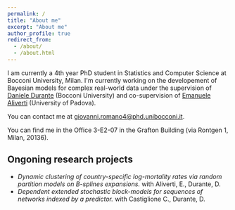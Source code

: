 ```yaml
---
permalink: /
title: "About me"
excerpt: "About me"
author_profile: true
redirect_from: 
  - /about/
  - /about.html
---
```


I am currently a 4th year PhD student in Statistics and Computer Science at Bocconi University, Milan.
I'm currently working on the developement of Bayesian models for complex real-world data under the supervision of [Daniele Durante](https://danieledurante.github.io/web/) (Bocconi University) and co-supervision of [Emanuele Aliverti](https://emanuelealiverti.github.io/) (University of Padova).

You can contact me at [giovanni.romano4@phd.unibocconi.it](mailto:giovanni.romano4@phd.unibocconi.it).

You can find me in the Office 3-E2-07 in the Grafton Building (via Rontgen 1, Milan, 20136).

## Ongoning research projects
- _Dynamic clustering of country-specific log-mortality rates via random partition models on B-splines expansions._ with Aliverti, E., Durante, D.
- _Dependent extended stochastic block-models for sequences of networks indexed by a predictor._ with Castiglione C., Durante, D.
